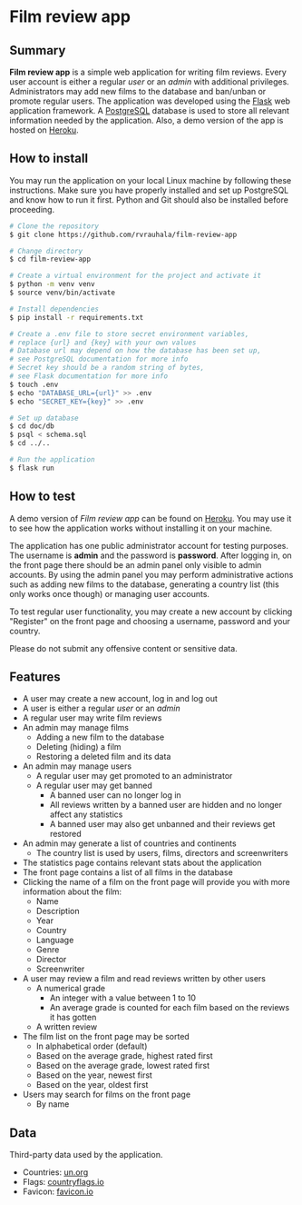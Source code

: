 # Film review app

## Summary

**Film review app** is a simple web application for writing film reviews. Every user account is either a regular *user* or an *admin* with additional privileges. Administrators may add new films to the database and ban/unban or promote regular users. The application was developed using the [Flask](https://palletsprojects.com/p/flask/) web application framework. A [PostgreSQL](https://www.postgresql.org/) database is used to store all relevant information needed by the application. Also, a demo version of the app is hosted on [Heroku](https://www.heroku.com/home).

## How to install

You may run the application on your local Linux machine by following these instructions. Make sure you have properly installed and set up PostgreSQL and know how to run it first. Python and Git should also be installed before proceeding.

```bash
# Clone the repository
$ git clone https://github.com/rvrauhala/film-review-app

# Change directory
$ cd film-review-app

# Create a virtual environment for the project and activate it
$ python -m venv venv
$ source venv/bin/activate

# Install dependencies
$ pip install -r requirements.txt

# Create a .env file to store secret environment variables,
# replace {url} and {key} with your own values
# Database url may depend on how the database has been set up,
# see PostgreSQL documentation for more info
# Secret key should be a random string of bytes,
# see Flask documentation for more info
$ touch .env
$ echo "DATABASE_URL={url}" >> .env
$ echo "SECRET_KEY={key}" >> .env

# Set up database
$ cd doc/db
$ psql < schema.sql
$ cd ../..

# Run the application
$ flask run
```

## How to test

A demo version of *Film review app* can be found on [Heroku](https://rvr-fra.herokuapp.com/). You may use it to see how the application works without installing it on your machine.

The application has one public administrator account for testing purposes. The username is **admin** and the password is **password**. After logging in, on the front page there should be an admin panel only visible to admin accounts. By using the admin panel you may perform administrative actions such as adding new films to the database, generating a country list (this only works once though) or managing user accounts.

To test regular user functionality, you may create a new account by clicking "Register" on the front page and choosing a username, password and your country.

Please do not submit any offensive content or sensitive data.

## Features

- A user may create a new account, log in and log out
- A user is either a regular *user* or an *admin*
- A regular user may write film reviews
- An admin may manage films
  - Adding a new film to the database
  - Deleting (hiding) a film
  - Restoring a deleted film and its data
- An admin may manage users
  - A regular user may get promoted to an administrator
  - A regular user may get banned
    - A banned user can no longer log in
    - All reviews written by a banned user are hidden and no longer affect any statistics
    - A banned user may also get unbanned and their reviews get restored
- An admin may generate a list of countries and continents
  - The country list is used by users, films, directors and screenwriters
- The statistics page contains relevant stats about the application
- The front page contains a list of all films in the database
- Clicking the name of a film on the front page will provide you with more information about the film:
  - Name
  - Description
  - Year
  - Country
  - Language
  - Genre
  - Director
  - Screenwriter
- A user may review a film and read reviews written by other users
  - A numerical grade
    - An integer with a value between 1 to 10
    - An average grade is counted for each film based on the reviews it has gotten
  - A written review
- The film list on the front page may be sorted
  - In alphabetical order (default)
  - Based on the average grade, highest rated first
  - Based on the average grade, lowest rated first
  - Based on the year, newest first
  - Based on the year, oldest first
- Users may search for films on the front page
  - By name

## Data

Third-party data used by the application.

- Countries: [un.org](https://www.un.org/en/about-us/member-states)
- Flags: [countryflags.io](https://www.countryflags.io/)
- Favicon: [favicon.io](https://favicon.io/)